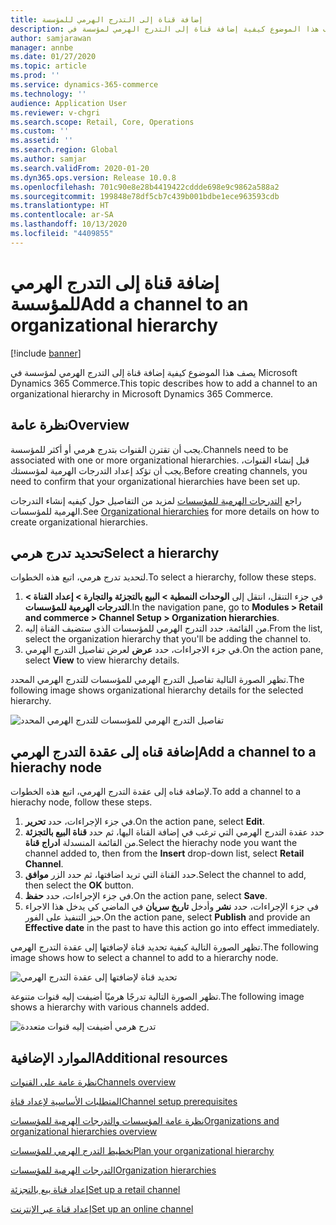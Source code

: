 ```yaml
---
title: إضافة قناة إلى التدرج الهرمي للمؤسسة
description: يصف هذا الموضوع كيفية إضافة قناة إلى التدرج الهرمي لمؤسسة في Microsoft Dynamics 365 Commerce.
author: samjarawan
manager: annbe
ms.date: 01/27/2020
ms.topic: article
ms.prod: ''
ms.service: dynamics-365-commerce
ms.technology: ''
audience: Application User
ms.reviewer: v-chgri
ms.search.scope: Retail, Core, Operations
ms.custom: ''
ms.assetid: ''
ms.search.region: Global
ms.author: samjar
ms.search.validFrom: 2020-01-20
ms.dyn365.ops.version: Release 10.0.8
ms.openlocfilehash: 701c90e8e28b4419422cddde698e9c9862a588a2
ms.sourcegitcommit: 199848e78df5cb7c439b001bdbe1ece963593cdb
ms.translationtype: HT
ms.contentlocale: ar-SA
ms.lasthandoff: 10/13/2020
ms.locfileid: "4409855"
---
```

# <a name="add-a-channel-to-an-organizational-hierarchy"></a><span data-ttu-id="cb384-103">إضافة قناة إلى التدرج الهرمي للمؤسسة</span><span class="sxs-lookup"><span data-stu-id="cb384-103">Add a channel to an organizational hierarchy</span></span>


[!include [banner](includes/banner.md)]

<span data-ttu-id="cb384-104">يصف هذا الموضوع كيفية إضافة قناة إلى التدرج الهرمي لمؤسسة في Microsoft Dynamics 365 Commerce.</span><span class="sxs-lookup"><span data-stu-id="cb384-104">This topic describes how to add a channel to an organizational hierarchy in Microsoft Dynamics 365 Commerce.</span></span>

## <a name="overview"></a><span data-ttu-id="cb384-105">نظرة عامة</span><span class="sxs-lookup"><span data-stu-id="cb384-105">Overview</span></span>

<span data-ttu-id="cb384-106">يجب أن تقترن القنوات بتدرج هرمي أو أكثر للمؤسسة.</span><span class="sxs-lookup"><span data-stu-id="cb384-106">Channels need to be associated with one or more organizational hierarchies.</span></span> <span data-ttu-id="cb384-107">قبل إنشاء القنوات، يجب أن تؤكد إعداد التدرجات الهرمية لمؤسستك.</span><span class="sxs-lookup"><span data-stu-id="cb384-107">Before creating channels, you need to confirm that your organizational hierarchies have been set up.</span></span>  

<span data-ttu-id="cb384-108">راجع [التدرجات الهرمية للمؤسسات](channels-org-hierarchies.md) لمزيد من التفاصيل حول كيفيه إنشاء التدرجات الهرمية للمؤسسات.</span><span class="sxs-lookup"><span data-stu-id="cb384-108">See [Organizational hierarchies](channels-org-hierarchies.md) for more details on how to create organizational hierarchies.</span></span>

## <a name="select-a-hierarchy"></a><span data-ttu-id="cb384-109">تحديد تدرج هرمي</span><span class="sxs-lookup"><span data-stu-id="cb384-109">Select a hierarchy</span></span>

<span data-ttu-id="cb384-110">لتحديد تدرج هرمي، اتبع هذه الخطوات.</span><span class="sxs-lookup"><span data-stu-id="cb384-110">To select a hierarchy, follow these steps.</span></span>

1. <span data-ttu-id="cb384-111">في جزء التنقل، انتقل إلى **الوحدات النمطية \> البيع بالتجزئة والتجارة \> إعداد القناة \> التدرجات الهرمية للمؤسسات**.</span><span class="sxs-lookup"><span data-stu-id="cb384-111">In the navigation pane, go to **Modules \> Retail and commerce \> Channel Setup \> Organization hierarchies**.</span></span>
1. <span data-ttu-id="cb384-112">من القائمة، حدد التدرج الهرمي للمؤسسات الذي ستضيف القناة إليه.</span><span class="sxs-lookup"><span data-stu-id="cb384-112">From the list, select the organization hierarchy that you'll be adding the channel to.</span></span>
1. <span data-ttu-id="cb384-113">في جزء الاجراءات، حدد **عرض** لعرض تفاصيل التدرج الهرمي.</span><span class="sxs-lookup"><span data-stu-id="cb384-113">On the action pane, select **View** to view hierarchy details.</span></span>

<span data-ttu-id="cb384-114">تظهر الصورة التالية تفاصيل التدرج الهرمي للمؤسسات للتدرج الهرمي المحدد.</span><span class="sxs-lookup"><span data-stu-id="cb384-114">The following image shows organizational hierarchy details for the selected hierarchy.</span></span>

![تفاصيل التدرج الهرمي للمؤسسات للتدرج الهرمي المحدد](media/channel-add-to-org-hierarchy-1.png)

## <a name="add-a-channel-to-a-hierachy-node"></a><span data-ttu-id="cb384-116">إضافة قناه إلى عقدة التدرج الهرمي</span><span class="sxs-lookup"><span data-stu-id="cb384-116">Add a channel to a hierachy node</span></span>

<span data-ttu-id="cb384-117">لإضافة قناه إلى عقدة التدرج الهرمي، اتبع هذه الخطوات.</span><span class="sxs-lookup"><span data-stu-id="cb384-117">To add a channel to a hierachy node, follow these steps.</span></span>

1. <span data-ttu-id="cb384-118">في جزء الإجراءات، حدد **تحرير**.</span><span class="sxs-lookup"><span data-stu-id="cb384-118">On the action pane, select **Edit**.</span></span>
1. <span data-ttu-id="cb384-119">حدد عقدة التدرج الهرمي التي ترغب في إضافة القناة اليها، ثم حدد **قناة البيع بالتجزئة** من القائمة المنسدلة **ادراج قناة**.</span><span class="sxs-lookup"><span data-stu-id="cb384-119">Select the hierachy node you want the channel added to, then from the **Insert** drop-down list, select **Retail Channel**.</span></span> 
1. <span data-ttu-id="cb384-120">حدد القناة التي تريد اضافتها، ثم حدد الزر **موافق**.</span><span class="sxs-lookup"><span data-stu-id="cb384-120">Select the channel to add, then select the **OK** button.</span></span>
1. <span data-ttu-id="cb384-121">في جزء الإجراءات، حدد **حفظ**.</span><span class="sxs-lookup"><span data-stu-id="cb384-121">On the action pane, select **Save**.</span></span>
1. <span data-ttu-id="cb384-122">في جزء الإجراءات، حدد **نشر** وأدخل **تاريخ سريان** في الماضي كي يدخل هذا الاجراء حيز التنفيذ على الفور.</span><span class="sxs-lookup"><span data-stu-id="cb384-122">On the action pane, select **Publish** and provide an **Effective date** in the past to have this action go into effect immediately.</span></span>

<span data-ttu-id="cb384-123">تظهر الصورة التالية كيفية تحديد قناة لإضافتها إلى عقدة التدرج الهرمي.</span><span class="sxs-lookup"><span data-stu-id="cb384-123">The following image shows how to select a channel to add to a hierarchy node.</span></span>

![تحديد قناة لإضافتها إلى عقدة التدرج الهرمي](media/channel-add-to-org-hierarchy-2.png)

<span data-ttu-id="cb384-125">تظهر الصورة التالية تدرجًا هرميًا أضيفت إليه قنوات متنوعة.</span><span class="sxs-lookup"><span data-stu-id="cb384-125">The following image shows a hierarchy with various channels added.</span></span>

![تدرج هرمي أضيفت إليه قنوات متعددة](media/channel-add-to-org-hierarchy-3.png)

## <a name="additional-resources"></a><span data-ttu-id="cb384-127">الموارد الإضافية</span><span class="sxs-lookup"><span data-stu-id="cb384-127">Additional resources</span></span>

[<span data-ttu-id="cb384-128">نظرة عامة على القنوات</span><span class="sxs-lookup"><span data-stu-id="cb384-128">Channels overview</span></span>](channels-overview.md)

[<span data-ttu-id="cb384-129">المتطلبات الأساسية‬ لإعداد قناة</span><span class="sxs-lookup"><span data-stu-id="cb384-129">Channel setup prerequisites</span></span>](channels-prerequisites.md)

[<span data-ttu-id="cb384-130">نظرة عامة المؤسسات والتدرجات الهرمية للمؤسسات</span><span class="sxs-lookup"><span data-stu-id="cb384-130">Organizations and organizational hierarchies overview</span></span>](../fin-ops-core/fin-ops/organization-administration/organizations-organizational-hierarchies.md?toc=/dynamics365/commerce/toc.json)

[<span data-ttu-id="cb384-131">تخطيط التدرج الهرمي للمؤسسات</span><span class="sxs-lookup"><span data-stu-id="cb384-131">Plan your organizational hierarchy</span></span>](../fin-ops-core/fin-ops/organization-administration/plan-organizational-hierarchy.md?toc=/dynamics365/commerce/toc.json)

[<span data-ttu-id="cb384-132">التدرجات الهرمية للمؤسسات</span><span class="sxs-lookup"><span data-stu-id="cb384-132">Organization hierarchies</span></span>](channels-org-hierarchies.md)

[<span data-ttu-id="cb384-133">إعداد قناة بيع بالتجزئة</span><span class="sxs-lookup"><span data-stu-id="cb384-133">Set up a retail channel</span></span>](channel-setup-retail.md)
    
[<span data-ttu-id="cb384-134">إعداد قناة عبر الإنترنت</span><span class="sxs-lookup"><span data-stu-id="cb384-134">Set up an online channel</span></span>](channel-setup-online.md)

